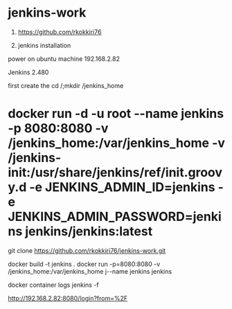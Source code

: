 # jenkins-work

1. https://github.com/rkokkiri76

2. jenkins installation

power on ubuntu machine 192.168.2.82



Jenkins 2.480

first create the 
cd /;mkdir /jenkins_home



# docker run -d -u root  --name jenkins -p 8080:8080  -v /jenkins_home:/var/jenkins_home -v /jenkins-init:/usr/share/jenkins/ref/init.groovy.d -e JENKINS_ADMIN_ID=jenkins -e JENKINS_ADMIN_PASSWORD=jenkins jenkins/jenkins:latest


git clone https://github.com/rkokkiri76/jenkins-work.git

docker build -t jenkins .
docker run -p=8080:8080 -v /jenkins_home:/var/jenkins_home j--name jenkins jenkins



docker  container logs jenkins -f

http://192.168.2.82:8080/login?from=%2F

